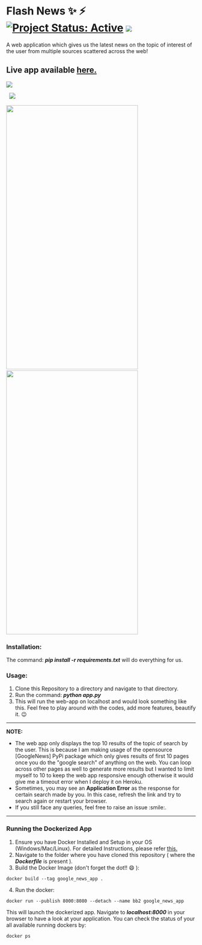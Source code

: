 # Flash News ✨ ⚡️ [![Project Status: Active](https://www.repostatus.org/badges/latest/active.svg)](https://www.repostatus.org/#active) [![](https://img.shields.io/badge/Prateek-Ralhan-brightgreen.svg?colorB=ff0000)](https://prateekralhan.github.io/)

A web application which gives us the latest news on the topic of interest of the user from multiple sources scattered across the web! 
## Live app available [here.](https://flash-news-python.herokuapp.com)
<kbd>
<img src="https://user-images.githubusercontent.com/29462447/92984723-e8d37f00-f4c9-11ea-9fee-374cd70f4d88.png" data-canonical-src="https://user-images.githubusercontent.com/29462447/92984723-e8d37f00-f4c9-11ea-9fee-374cd70f4d88.png"/> 
</kbd>

&nbsp;
<kbd>
<img src="https://user-images.githubusercontent.com/29462447/92984721-e709bb80-f4c9-11ea-9298-60fe5475bc77.png" data-canonical-src="https://user-images.githubusercontent.com/29462447/92984721-e709bb80-f4c9-11ea-9298-60fe5475bc77.png"/> 
</kbd>
<p float="center">
<kbd>
<img src="https://user-images.githubusercontent.com/29462447/92984400-7c578080-f4c7-11ea-996d-70a052ad29e8.jpg" data-canonical-src="https://user-images.githubusercontent.com/29462447/92984400-7c578080-f4c7-11ea-996d-70a052ad29e8.jpg" width="350" height="700" />
</kbd>
 &nbsp;
 &nbsp;
<kbd>
<img src="https://user-images.githubusercontent.com/29462447/92984929-c7739280-f4cb-11ea-84aa-3f5ea24aeb99.jpg" data-canonical-src="https://user-images.githubusercontent.com/29462447/92984929-c7739280-f4cb-11ea-84aa-3f5ea24aeb99.jpg" width="350" height="700" />
</kbd>
</p>

### Installation:
The command: ***pip install -r requirements.txt*** will do everything for us.

### Usage:
1. Clone this Repository to a directory and navigate to that directory.
2. Run the command: ***python app.py***
3. This will run the web-app on localhost and would look something like this. Feel free to play around with the codes, add more features, beautify it. :wink:

<hr>
<b>NOTE:</b>
<ul>
<li>The web app only displays the top 10 results of the topic of search by the user. This is because I am making usage of the opensource [GoogleNews] PyPi package which only 
 gives results of first 10 pages once you do the "google search" of anything on the web. You can loop across other pages as well to generate more results but I wanted to limit myself to 10 to keep the web app responsive enough otherwise it would give me a timeout error when I deploy it on Heroku.</li>
<li>Sometimes, you may see an <b>Application Error</b> as the response for certain search made by you. In this case, refresh the link and try to search again or restart your browser.</li>
<li>If you still face any queries, feel free to raise an issue :smile:.</li>
</ul>
<hr>

### Running the Dockerized App
1. Ensure you have Docker Installed and Setup in your OS (Windows/Mac/Linux). For detailed Instructions, please refer [this.](https://docs.docker.com/engine/install/)
2. Navigate to the folder where you have cloned this repository ( where the ***Dockerfile*** is present ).
3. Build the Docker Image (don't forget the dot!! :smile: ): 
```
docker build --tag google_news_app .
```
4. Run the docker:
```
docker run --publish 8000:8080 --detach --name bb2 google_news_app
```

This will launch the dockerized app. Navigate to ***localhost:8000*** in your browser to have a look at your application. You can check the status of your all available running dockers by:
```
docker ps
```
